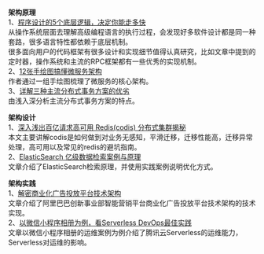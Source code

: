 **架构原理**      
1、[程序设计的5个底层逻辑，决定你能走多快](https://mp.weixin.qq.com/s/ar3BRRjAgGXShZ0tuFdubQ)  
从操作系统层面去理解高级编程语言的执行过程，会发现好多软件设计都是同一种套路，很多语言特性都依赖于底层机制。  
很多面向用户的代码框架有很多设计和实现细节值得认真研究，比如文章中提到的定时器，操作系统和主流的RPC框架都有一些优秀的实现机制。  
2、[12张手绘图搞懂微服务架构](https://mp.weixin.qq.com/s/tUgw2UiFQknHZnrhI2B2xg)  
作者通过一组手绘图梳理了微服务的核心架构。  
3、[详解三种主流分布式事务方案的优劣](https://mp.weixin.qq.com/s/kP1WmCBZ96aRDx5BxGqTgw)  
由浅入深分析主流分布式事务方案的特点。  

**架构设计**      
1、[深入浅出百亿请求高可用 Redis(codis) 分布式集群揭秘](https://mp.weixin.qq.com/s/pNLFcJ1XhDDOc4qv5964Tw)  
本文主要讲解codis是如何做到对业务无感知，平滑迁移，迁移性能高，迁移异常处理，高可用以及常见的redis的避坑指南。  
2、[ElasticSearch 亿级数据检索案例与原理](https://mp.weixin.qq.com/s/GD5NeMFJBbPkzdIUwZ-rqQ)  
文章介绍了ElasticSearch检索原理，并使用实践案例说明优化方式。  

**架构实践**  
1、[解密商业化广告投放平台技术架构](https://mp.weixin.qq.com/s/QcHkI0n_a-LuXNYs9GKmAA)  
文章介绍了阿里巴巴创新事业部智能营销平台商业化广告投放平台技术架构的技术实现。  
2、[以微信小程序相册为例，看Serverless DevOps最佳实践](https://mp.weixin.qq.com/s/vbCwQdc-nWhS7t4mh0PlEA)  
文章以微信小程序相册的运维案例为例介绍了腾讯云Serverless的运维能力，Serverless对运维的影响。
